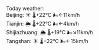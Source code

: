 Today weather:  
Beijing: ☀️ 🌡️+22°C 🌬️←11km/h  
Tianjin: 🌦 🌡️+22°C 🌬️←4km/h  
Shijiazhuang: 🌦 🌡️+19°C 🌬️↘11km/h  
Tangshan: ☀️ 🌡️+22°C 🌬️←15km/h  
